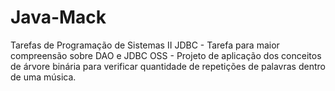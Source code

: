 # Java-Mack

Tarefas de Programação de Sistemas II 
JDBC - Tarefa para maior compreensão sobre DAO e JDBC
OSS - Projeto de aplicação dos conceitos de árvore binária para verificar quantidade de repetições de palavras dentro de uma música.
